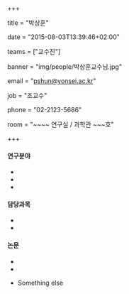 +++
title = "박상훈"
date = "2015-08-03T13:39:46+02:00"
teams = ["교수진"]
banner = "img/people/박상훈교수님.jpg"
email = "pshun@yonsei.ac.kr"
job = "조교수"
phone = "02-2123-5686"
room = "~~~~ 연구실 / 과학관 ~~~호"
+++

#### 연구분야
+ 
+ 
+ 

#### 담당과목
+ 
+ 

#### 논문
+ 
+ 
+ Something else



